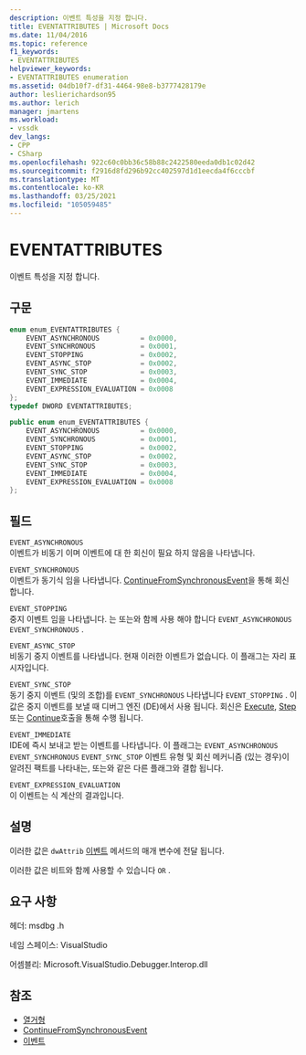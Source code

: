 ```yaml
---
description: 이벤트 특성을 지정 합니다.
title: EVENTATTRIBUTES | Microsoft Docs
ms.date: 11/04/2016
ms.topic: reference
f1_keywords:
- EVENTATTRIBUTES
helpviewer_keywords:
- EVENTATTRIBUTES enumeration
ms.assetid: 04db10f7-df31-4464-98e8-b3777428179e
author: leslierichardson95
ms.author: lerich
manager: jmartens
ms.workload:
- vssdk
dev_langs:
- CPP
- CSharp
ms.openlocfilehash: 922c60c0bb36c58b88c2422580eeda0db1c02d42
ms.sourcegitcommit: f2916d8fd296b92cc402597d1d1eecda4f6cccbf
ms.translationtype: MT
ms.contentlocale: ko-KR
ms.lasthandoff: 03/25/2021
ms.locfileid: "105059485"
---
```

# <a name="eventattributes"></a>EVENTATTRIBUTES
이벤트 특성을 지정 합니다.

## <a name="syntax"></a>구문

```cpp
enum enum_EVENTATTRIBUTES {
    EVENT_ASYNCHRONOUS          = 0x0000,
    EVENT_SYNCHRONOUS           = 0x0001,
    EVENT_STOPPING              = 0x0002,
    EVENT_ASYNC_STOP            = 0x0002,
    EVENT_SYNC_STOP             = 0x0003,
    EVENT_IMMEDIATE             = 0x0004,
    EVENT_EXPRESSION_EVALUATION = 0x0008
};
typedef DWORD EVENTATTRIBUTES;
```

```csharp
public enum enum_EVENTATTRIBUTES {
    EVENT_ASYNCHRONOUS          = 0x0000,
    EVENT_SYNCHRONOUS           = 0x0001,
    EVENT_STOPPING              = 0x0002,
    EVENT_ASYNC_STOP            = 0x0002,
    EVENT_SYNC_STOP             = 0x0003,
    EVENT_IMMEDIATE             = 0x0004,
    EVENT_EXPRESSION_EVALUATION = 0x0008
};
```

## <a name="fields"></a>필드
`EVENT_ASYNCHRONOUS`\
이벤트가 비동기 이며 이벤트에 대 한 회신이 필요 하지 않음을 나타냅니다.

`EVENT_SYNCHRONOUS`\
이벤트가 동기식 임을 나타냅니다. [ContinueFromSynchronousEvent](../../../extensibility/debugger/reference/idebugengine2-continuefromsynchronousevent.md)을 통해 회신 합니다.

`EVENT_STOPPING`\
중지 이벤트 임을 나타냅니다. 는 또는와 함께 사용 해야 합니다 `EVENT_ASYNCHRONOUS` `EVENT_SYNCHRONOUS` .

`EVENT_ASYNC_STOP`\
비동기 중지 이벤트를 나타냅니다. 현재 이러한 이벤트가 없습니다. 이 플래그는 자리 표시자입니다.

`EVENT_SYNC_STOP`\
동기 중지 이벤트 (및의 조합)를 `EVENT_SYNCHRONOUS` 나타냅니다 `EVENT_STOPPING` . 이 값은 중지 이벤트를 보낼 때 디버그 엔진 (DE)에서 사용 됩니다. 회신은 [Execute](../../../extensibility/debugger/reference/idebugprogram2-execute.md), [Step](../../../extensibility/debugger/reference/idebugprogram2-step.md)또는 [Continue](../../../extensibility/debugger/reference/idebugprogram2-continue.md)호출을 통해 수행 됩니다.

`EVENT_IMMEDIATE`\
IDE에 즉시 보내고 받는 이벤트를 나타냅니다. 이 플래그는 `EVENT_ASYNCHRONOUS` `EVENT_SYNCHRONOUS` `EVENT_SYNC_STOP` 이벤트 유형 및 회신 메커니즘 (있는 경우)이 알려진 팩트를 나타내는, 또는와 같은 다른 플래그와 결합 됩니다.

`EVENT_EXPRESSION_EVALUATION`\
이 이벤트는 식 계산의 결과입니다.

## <a name="remarks"></a>설명
이러한 값은 `dwAttrib` [이벤트](../../../extensibility/debugger/reference/idebugeventcallback2-event.md) 메서드의 매개 변수에 전달 됩니다.

이러한 값은 비트와 함께 사용할 수 있습니다 `OR` .

## <a name="requirements"></a>요구 사항
헤더: msdbg .h

네임 스페이스: VisualStudio

어셈블리: Microsoft.VisualStudio.Debugger.Interop.dll

## <a name="see-also"></a>참조
- [열거형](../../../extensibility/debugger/reference/enumerations-visual-studio-debugging.md)
- [ContinueFromSynchronousEvent](../../../extensibility/debugger/reference/idebugengine2-continuefromsynchronousevent.md)
- [이벤트](../../../extensibility/debugger/reference/idebugeventcallback2-event.md)
